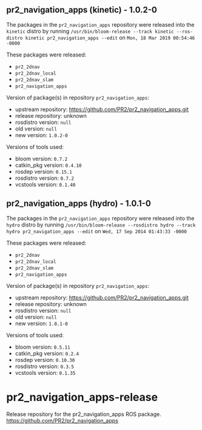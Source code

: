 ## pr2_navigation_apps (kinetic) - 1.0.2-0

The packages in the `pr2_navigation_apps` repository were released into the `kinetic` distro by running `/usr/bin/bloom-release --track kinetic --ros-distro kinetic pr2_navigation_apps --edit` on `Mon, 18 Mar 2019 00:54:46 -0000`

These packages were released:
- `pr2_2dnav`
- `pr2_2dnav_local`
- `pr2_2dnav_slam`
- `pr2_navigation_apps`

Version of package(s) in repository `pr2_navigation_apps`:

- upstream repository: https://github.com/PR2/pr2_navigation_apps.git
- release repository: unknown
- rosdistro version: `null`
- old version: `null`
- new version: `1.0.2-0`

Versions of tools used:

- bloom version: `0.7.2`
- catkin_pkg version: `0.4.10`
- rosdep version: `0.15.1`
- rosdistro version: `0.7.2`
- vcstools version: `0.1.40`


## pr2_navigation_apps (hydro) - 1.0.1-0

The packages in the `pr2_navigation_apps` repository were released into the `hydro` distro by running `/usr/bin/bloom-release --rosdistro hydro --track hydro pr2_navigation_apps --edit` on `Wed, 17 Sep 2014 01:43:33 -0000`

These packages were released:
- `pr2_2dnav`
- `pr2_2dnav_local`
- `pr2_2dnav_slam`
- `pr2_navigation_apps`

Version of package(s) in repository `pr2_navigation_apps`:
- upstream repository: https://github.com/PR2/pr2_navigation_apps.git
- release repository: unknown
- rosdistro version: `null`
- old version: `null`
- new version: `1.0.1-0`

Versions of tools used:
- bloom version: `0.5.11`
- catkin_pkg version: `0.2.4`
- rosdep version: `0.10.30`
- rosdistro version: `0.3.5`
- vcstools version: `0.1.35`


pr2_navigation_apps-release
===========================

Release repository for the pr2_navigation_apps ROS package. https://github.com/PR2/pr2_navigation_apps
